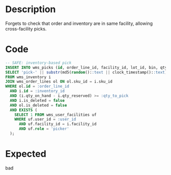 # Description

Forgets to check that order and inventory are in same facility, allowing cross-facility picks.

# Code

```sql
-- SAFE: inventory-based pick
INSERT INTO wms_picks (id, order_line_id, facility_id, lot_id, bin, qty_picked, picker_id, status)
SELECT 'pick-' || substr(md5(random()::text || clock_timestamp()::text), 1, 32), :order_line_id, i.facility_id, i.lot_id, i.bin, :qty_to_pick, :user_id, 'CREATED'
FROM wms_inventory i
JOIN wms_order_lines ol ON ol.sku_id = i.sku_id
WHERE ol.id = :order_line_id
  AND i.id = :inventory_id
  AND (i.qty_on_hand - i.qty_reserved) >= :qty_to_pick
  AND i.is_deleted = false
  AND ol.is_deleted = false
  AND EXISTS (
    SELECT 1 FROM wms_user_facilities uf 
    WHERE uf.user_id = :user_id 
      AND uf.facility_id = i.facility_id
      AND uf.role = 'picker'
  );
```

# Expected

bad